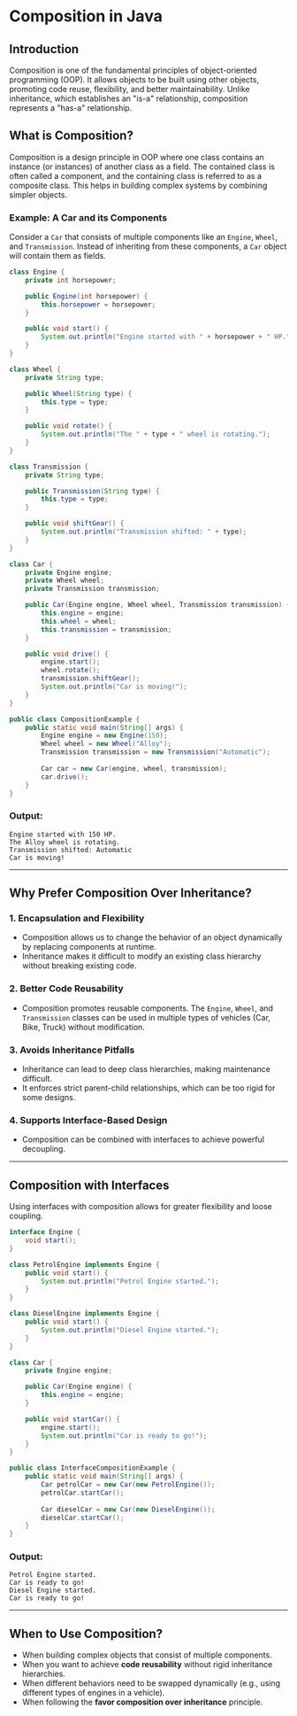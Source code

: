 # Composition in Java

## Introduction

Composition is one of the fundamental principles of object-oriented programming (OOP). It allows objects to be built using other objects, promoting code reuse, flexibility, and better maintainability. Unlike inheritance, which establishes an "is-a" relationship, composition represents a "has-a" relationship.

## What is Composition?

Composition is a design principle in OOP where one class contains an instance (or instances) of another class as a field. The contained class is often called a component, and the containing class is referred to as a composite class. This helps in building complex systems by combining simpler objects.

### Example: A Car and its Components

Consider a `Car` that consists of multiple components like an `Engine`, `Wheel`, and `Transmission`. Instead of inheriting from these components, a `Car` object will contain them as fields.

```java
class Engine {
    private int horsepower;

    public Engine(int horsepower) {
        this.horsepower = horsepower;
    }

    public void start() {
        System.out.println("Engine started with " + horsepower + " HP.");
    }
}

class Wheel {
    private String type;

    public Wheel(String type) {
        this.type = type;
    }

    public void rotate() {
        System.out.println("The " + type + " wheel is rotating.");
    }
}

class Transmission {
    private String type;

    public Transmission(String type) {
        this.type = type;
    }

    public void shiftGear() {
        System.out.println("Transmission shifted: " + type);
    }
}

class Car {
    private Engine engine;
    private Wheel wheel;
    private Transmission transmission;

    public Car(Engine engine, Wheel wheel, Transmission transmission) {
        this.engine = engine;
        this.wheel = wheel;
        this.transmission = transmission;
    }

    public void drive() {
        engine.start();
        wheel.rotate();
        transmission.shiftGear();
        System.out.println("Car is moving!");
    }
}

public class CompositionExample {
    public static void main(String[] args) {
        Engine engine = new Engine(150);
        Wheel wheel = new Wheel("Alloy");
        Transmission transmission = new Transmission("Automatic");
        
        Car car = new Car(engine, wheel, transmission);
        car.drive();
    }
}
```

### Output:
```
Engine started with 150 HP.
The Alloy wheel is rotating.
Transmission shifted: Automatic
Car is moving!
```

---

## Why Prefer Composition Over Inheritance?

### 1. **Encapsulation and Flexibility**
- Composition allows us to change the behavior of an object dynamically by replacing components at runtime.
- Inheritance makes it difficult to modify an existing class hierarchy without breaking existing code.

### 2. **Better Code Reusability**
- Composition promotes reusable components. The `Engine`, `Wheel`, and `Transmission` classes can be used in multiple types of vehicles (Car, Bike, Truck) without modification.

### 3. **Avoids Inheritance Pitfalls**
- Inheritance can lead to deep class hierarchies, making maintenance difficult.
- It enforces strict parent-child relationships, which can be too rigid for some designs.

### 4. **Supports Interface-Based Design**
- Composition can be combined with interfaces to achieve powerful decoupling.

---

## Composition with Interfaces

Using interfaces with composition allows for greater flexibility and loose coupling.

```java
interface Engine {
    void start();
}

class PetrolEngine implements Engine {
    public void start() {
        System.out.println("Petrol Engine started.");
    }
}

class DieselEngine implements Engine {
    public void start() {
        System.out.println("Diesel Engine started.");
    }
}

class Car {
    private Engine engine;

    public Car(Engine engine) {
        this.engine = engine;
    }

    public void startCar() {
        engine.start();
        System.out.println("Car is ready to go!");
    }
}

public class InterfaceCompositionExample {
    public static void main(String[] args) {
        Car petrolCar = new Car(new PetrolEngine());
        petrolCar.startCar();
        
        Car dieselCar = new Car(new DieselEngine());
        dieselCar.startCar();
    }
}
```

### Output:
```
Petrol Engine started.
Car is ready to go!
Diesel Engine started.
Car is ready to go!
```

---

## When to Use Composition?

- When building complex objects that consist of multiple components.
- When you want to achieve **code reusability** without rigid inheritance hierarchies.
- When different behaviors need to be swapped dynamically (e.g., using different types of engines in a vehicle).
- When following the **favor composition over inheritance** principle.